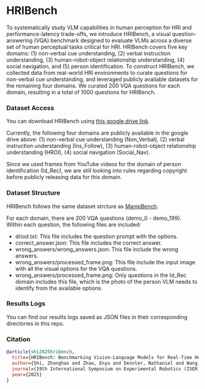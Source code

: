 # HRIBench

To systematically study VLM capabilities in human perception for HRI and performance-latency trade-offs, we introduce HRIBench, a visual question-answering (VQA) benchmark designed to evaluate VLMs across a diverse set of human perceptual tasks critical for HRI. HRIBench covers five key domains: (1) non-verbal cue understanding, (2) verbal instruction understanding, (3) human-robot-object relationship understanding, (4) social navigation, and (5) person identification. To construct HRIBench, we collected data from real-world HRI environments to curate questions for non-verbal cue understanding, and leveraged publicly available datasets for the remaining four domains. We curated 200 VQA questions for each domain, resulting in a total of 1000 questions for HRIBench.

### Dataset Access

You can download HRIBench using [this google drive link](https://drive.google.com/drive/folders/1nb0iFCXC9FiMFV9sUWzfjW7owm2Dlmmo?usp=sharing).

Currently, the following four domains are publicly available in the google drive above: (1) non-verbal cue understanding (Non_Verbal), (2) verbal instruction understanding (Ins_Follow), (3) human-robot-object relationship understanding (HROI), (4) social navigation (Social_Nav).

Since we used frames from YouTube videos for the domain of person identification (Id_Rec), we are still looking into rules regarding copyright before publicly releasing data for this domain.

### Dataset Structure

HRIBench follows the same dataset strcture as [ManipBench](https://manipbench.github.io/).

For each domain, there are 200 VQA questions (demo_0 - demo_199). Within each question, the following files are included:

- driod.txt: This file includes the question prompt with the options.
- correct_answer.json: This file includes the correct answer.
- wrong_answers/wrong_answers.json: This file include the wrong answers.
- wrong_answers/processed_frame.png: This file include the input image with all the visual options for the VQA questions.
- wrong_answers/processed_frame.png: Only questions in the Id_Rec domain includes this file, which is the photo of the person VLM needs to identify from the available options.

### Results Logs

You can find our results logs saved as JSON files in their corresponding directories in this repo.

### Citation

```bibtex
@article{shi2025hribench,
  title={HRIBench: Benchmarking Vision-Language Models for Real-Time Human Perception in Human-Robot Interaction},
  author={Shi, Zhonghao and Zhao, Enyu and Dennler, Nathaniel and Wang, Jingzhen and Xu, Xinyang and Shrestha, Kaleen and Fu, Mengxue and Seita, Daniel and Matari{\'c}, Maja},
  journal={19th International Symposium on Experimental Robotics (ISER)},
  year={2025}
}
```
